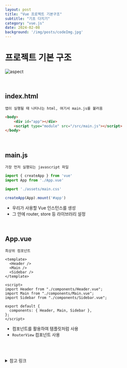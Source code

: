 ```yaml
---
layout: post
title: "Vue 프로젝트 기본구조"
subtitle: "기초 다지기"
category: "vue.js"
date: 2024-02-08
background: '/img/posts/codeImg.jpg'
---
```


# 프로젝트 기본 구조

![aspect](/blog/img/posts/vue_structure.png)

<br>

## index.html

`앱이 실행될 때 나타나는 html, 여기서 main.js를 불러옴`

```html
<body>
	<div id="app"></div>
	<script type="module" src="/src/main.js"></script>
</body>
```

<br>

## main.js

`가장 먼저 실행되는 javascript 파일`

```javascript
import { createApp } from 'vue'
import App from './App.vue'

import './assets/main.css'

createApp(App).mount('#app')
```

- 우리가 사용할 Vue 인스턴스를 생성
- 그 안에 router, store 등 라이브러리 설정

<br>

## App.vue

`최상위 컴포넌트`

```vue
<template>
  <Header />
  <Main />
  <Sidebar />
</template>

<script>
import Header from "./components/Header.vue";
import Main from "./components/Main.vue";
import Sidebar from "./components/Sidebar.vue";

export default {
  components: { Header, Main, Sidebar },
};
</script>
```

- 컴포넌트를 활용하여 템플릿처럼 사용
- `RouterView` 컴포넌트 사용

<br> 
<br> 
<br>


<details>
<summary>참고 링크</summary>
<div markdown="1">
<https://any-ting.tistory.com/39><br>
<https://blogcreator.blog/post/4>
<div>
